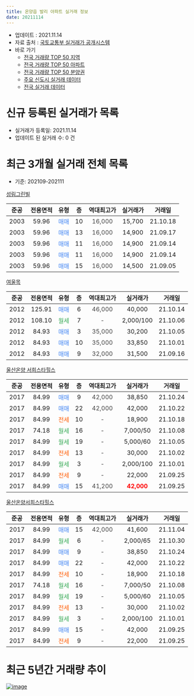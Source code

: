 ```yaml
---
title: 온양읍 발리 아파트 실거래 정보
date: 20211114
---
```


* 업데이트 : 2021.11.14
* 자료 출처 : [국토교통부 실거래가 공개시스템](http://rt.molit.go.kr)
* 바로 가기
    * [전국 거래량 TOP 50 지역](https://apt-info.github.io/apt-trade-info/tr)
    * [전국 거래량 TOP 50 아파트](https://apt-info.github.io/apt-trade-info/ta)
    * [전국 거래량 TOP 50 분양권](https://apt-info.github.io/apt-trade-info/tb)
    * [주요 신도시 실거래 데이터](https://apt-info.github.io/apt-trade-info/newtown)
    * [전국 실거래 데이터](https://apt-info.github.io/apt-trade-info/all)



<script async src="https://pagead2.googlesyndication.com/pagead/js/adsbygoogle.js"></script>
<!-- 기본광고 -->
<ins class="adsbygoogle"
     style="display:block"
     data-ad-client="ca-pub-1142216861245946"
     data-ad-slot="4805727019"
     data-ad-format="auto"
     data-full-width-responsive="true"></ins>
<script>
     (adsbygoogle = window.adsbygoogle || []).push({});
</script>


# 신규 등록된 실거래가 목록

* 실거래가 등록일: 2021.11.14
* 업데이트 된 실거래 수: 0 건




<script async src="https://pagead2.googlesyndication.com/pagead/js/adsbygoogle.js"></script>
<!-- 기본광고 -->
<ins class="adsbygoogle"
     style="display:block"
     data-ad-client="ca-pub-1142216861245946"
     data-ad-slot="4805727019"
     data-ad-format="auto"
     data-full-width-responsive="true"></ins>
<script>
     (adsbygoogle = window.adsbygoogle || []).push({});
</script>


# 최근 3개월 실거래 전체 목록
* 기준: 202109-202111


[성림그린빌](https://search.naver.com/search.naver?query=%EC%84%B1%EB%A6%BC%EA%B7%B8%EB%A6%B0%EB%B9%8C)

|준공|전용면적|유형|층|역대최고가|실거래가|거래일|
|:---:|:---:|:---:|:---:|:---:|:---:|:---:|
|2003|59.96|<span style="color:#4285F3">매매</span>|10|<span style="color:#444444">16,000</span>|15,700|21.10.18|
|2003|59.96|<span style="color:#4285F3">매매</span>|13|<span style="color:#444444">16,000</span>|14,900|21.09.17|
|2003|59.96|<span style="color:#4285F3">매매</span>|11|<span style="color:#444444">16,000</span>|14,900|21.09.14|
|2003|59.96|<span style="color:#4285F3">매매</span>|11|<span style="color:#444444">16,000</span>|14,900|21.09.14|
|2003|59.96|<span style="color:#4285F3">매매</span>|15|<span style="color:#444444">16,000</span>|14,500|21.09.05|

[여울목](https://search.naver.com/search.naver?query=%EC%97%AC%EC%9A%B8%EB%AA%A9)

|준공|전용면적|유형|층|역대최고가|실거래가|거래일|
|:---:|:---:|:---:|:---:|:---:|:---:|:---:|
|2012|125.91|<span style="color:#4285F3">매매</span>|6|<span style="color:#444444">46,000</span>|40,000|21.10.14|
|2012|108.10|<span style="color:#34A853">월세</span>|7|<span style="color:#444444">-</span>|2,000/100|21.10.06|
|2012|84.93|<span style="color:#4285F3">매매</span>|3|<span style="color:#444444">35,000</span>|30,200|21.10.05|
|2012|84.93|<span style="color:#4285F3">매매</span>|10|<span style="color:#444444">35,000</span>|33,850|21.10.01|
|2012|84.93|<span style="color:#4285F3">매매</span>|9|<span style="color:#444444">32,000</span>|31,500|21.09.16|

[울산온양 서희스타힐스](https://search.naver.com/search.naver?query=%EC%9A%B8%EC%82%B0%EC%98%A8%EC%96%91+%EC%84%9C%ED%9D%AC%EC%8A%A4%ED%83%80%ED%9E%90%EC%8A%A4)

|준공|전용면적|유형|층|역대최고가|실거래가|거래일|
|:---:|:---:|:---:|:---:|:---:|:---:|:---:|
|2017|84.99|<span style="color:#4285F3">매매</span>|9|<span style="color:#444444">42,000</span>|38,850|21.10.24|
|2017|84.99|<span style="color:#4285F3">매매</span>|22|<span style="color:#444444">42,000</span>|42,000|21.10.22|
|2017|84.99|<span style="color:#FF5A00">전세</span>|10|<span style="color:#444444">-</span>|18,900|21.10.18|
|2017|74.18|<span style="color:#34A853">월세</span>|16|<span style="color:#444444">-</span>|7,000/50|21.10.08|
|2017|84.99|<span style="color:#34A853">월세</span>|19|<span style="color:#444444">-</span>|5,000/60|21.10.05|
|2017|84.99|<span style="color:#FF5A00">전세</span>|13|<span style="color:#444444">-</span>|30,000|21.10.02|
|2017|84.99|<span style="color:#34A853">월세</span>|3|<span style="color:#444444">-</span>|2,000/100|21.10.01|
|2017|84.99|<span style="color:#FF5A00">전세</span>|9|<span style="color:#444444">-</span>|22,000|21.09.25|
|2017|84.99|<span style="color:#4285F3">매매</span>|15|<span style="color:#444444">41,200</span>|<b><span style="color:#FF0000">42,000</span></b>|21.09.25|

[울산온양서희스타힐스](https://search.naver.com/search.naver?query=%EC%9A%B8%EC%82%B0%EC%98%A8%EC%96%91%EC%84%9C%ED%9D%AC%EC%8A%A4%ED%83%80%ED%9E%90%EC%8A%A4)

|준공|전용면적|유형|층|역대최고가|실거래가|거래일|
|:---:|:---:|:---:|:---:|:---:|:---:|:---:|
|2017|84.99|<span style="color:#4285F3">매매</span>|15|<span style="color:#444444">42,000</span>|41,600|21.11.04|
|2017|84.99|<span style="color:#34A853">월세</span>|6|<span style="color:#444444">-</span>|2,000/65|21.10.30|
|2017|84.99|<span style="color:#4285F3">매매</span>|9|<span style="color:#444444">-</span>|38,850|21.10.24|
|2017|84.99|<span style="color:#4285F3">매매</span>|22|<span style="color:#444444">-</span>|42,000|21.10.22|
|2017|84.99|<span style="color:#FF5A00">전세</span>|10|<span style="color:#444444">-</span>|18,900|21.10.18|
|2017|74.18|<span style="color:#34A853">월세</span>|16|<span style="color:#444444">-</span>|7,000/50|21.10.08|
|2017|84.99|<span style="color:#34A853">월세</span>|19|<span style="color:#444444">-</span>|5,000/60|21.10.05|
|2017|84.99|<span style="color:#FF5A00">전세</span>|13|<span style="color:#444444">-</span>|30,000|21.10.02|
|2017|84.99|<span style="color:#34A853">월세</span>|3|<span style="color:#444444">-</span>|2,000/100|21.10.01|
|2017|84.99|<span style="color:#4285F3">매매</span>|15|<span style="color:#444444">-</span>|42,000|21.09.25|
|2017|84.99|<span style="color:#FF5A00">전세</span>|9|<span style="color:#444444">-</span>|22,000|21.09.25|



<script async src="https://pagead2.googlesyndication.com/pagead/js/adsbygoogle.js"></script>
<!-- 기본광고 -->
<ins class="adsbygoogle"
     style="display:block"
     data-ad-client="ca-pub-1142216861245946"
     data-ad-slot="4805727019"
     data-ad-format="auto"
     data-full-width-responsive="true"></ins>
<script>
     (adsbygoogle = window.adsbygoogle || []).push({});
</script>


# 최근 5년간 거래량 추이


<div style="width:100%;">
    <canvas id="deal_progress" height="200"></canvas>
</div>

<script>
new Chart(document.getElementById("deal_progress"), {
    type: 'line',
    data: {
        labels: ['16.01','16.02','16.03','16.04','16.05','16.06','16.07','16.08','16.09','16.10','16.11','16.12','17.01','17.02','17.03','17.04','17.05','17.06','17.07','17.08','17.09','17.10','17.11','17.12','18.01','18.02','18.03','18.04','18.05','18.06','18.07','18.08','18.09','18.10','18.11','18.12','19.01','19.02','19.03','19.04','19.05','19.06','19.07','19.08','19.09','19.10','19.11','19.12','20.01','20.02','20.03','20.04','20.05','20.06','20.07','20.08','20.09','20.10','20.11','20.12','21.01','21.02','21.03','21.04','21.05','21.06','21.07','21.08','21.09','21.10','21.11'],
        datasets: [{
            label: '매매/분양권',
            data: [5,5,7,10,4,10,12,6,11,13,8,10,8,6,11,18,7,22,15,16,35,17,11,5,2,5,2,1,0,5,0,2,1,4,1,2,1,3,3,2,1,3,4,5,5,8,6,6,1,1,2,3,7,13,13,5,15,8,26,34,9,11,12,10,8,6,20,9,7,8,1],
            borderColor: "rgba(66, 133, 243, 1)",
            backgroundColor: "rgba(66, 133, 243, 0.05)",
            borderWidth: 1,
            pointRadius: 0,
            fill: false,
            lineTension: 0
        },{
            label: '전/월세',
            data: [2,2,0,1,1,2,0,0,0,0,1,1,0,2,2,1,1,3,3,11,14,14,10,4,8,3,3,1,1,3,2,3,2,2,5,3,3,1,3,3,0,3,3,2,10,5,5,7,5,1,3,2,4,3,3,3,0,2,1,1,3,1,1,3,3,1,3,3,2,12,0],
            borderColor: "rgba(255, 90, 0, 1)",
            backgroundColor: "rgba(255, 90, 0, 0.05)",
            borderWidth: 1,
            pointRadius: 0,
            fill: false,
            lineTension: 0
        },{
            label: '합계',
            data: [7,7,7,11,5,12,12,6,11,13,9,11,8,8,13,19,8,25,18,27,49,31,21,9,10,8,5,2,1,8,2,5,3,6,6,5,4,4,6,5,1,6,7,7,15,13,11,13,6,2,5,5,11,16,16,8,15,10,27,35,12,12,13,13,11,7,23,12,9,20,1],
            borderColor: "rgba(0, 0, 0, 1)",
            backgroundColor: "rgba(0, 0, 0, 0.03)",
            borderWidth: 0.1,
            pointRadius: 0,
            fill: true,
            lineTension: 0
        }
        ]
    },
    options: {
        responsive: true,
        title: {
            display: false
        },
        tooltips: {
            mode: 'index',
            intersect: false
        },
        hover: {
            mode: 'nearest',
            intersect: true
        },
        scales: {
            xAxes: [{
                display: true,
                scaleLabel: {
                    display: true,
                    labelString: '년/월'
                }
            }],
            yAxes: [{
                display: true,
                ticks: {
                    suggestedMin: 0,
                },
                scaleLabel: {
                    display: true,
                    labelString: '실거래 수'
                }
            }]
        }
    }
});

</script>


[![image](https://apt-info.github.io/images/2020-01-03-apt-trade-info/1024x500.png)](https://play.google.com/store/apps/details?id=com.aptinfo.apttradeinfo)

